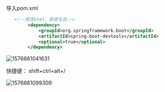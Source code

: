 导入pom.xml

~~~xml
   <!--修改html，即使生效-->
        <dependency>
            <groupId>org.springframework.boot</groupId>
            <artifactId>spring-boot-devtools</artifactId>
            <optional>true</optional>
        </dependency>

~~~



![1576661041631](C:\Users\HC\AppData\Roaming\Typora\typora-user-images\1576661041631.png)



快捷键： shift+ctrl+alt+/

![1576661099309](C:\Users\HC\AppData\Roaming\Typora\typora-user-images\1576661099309.png)

